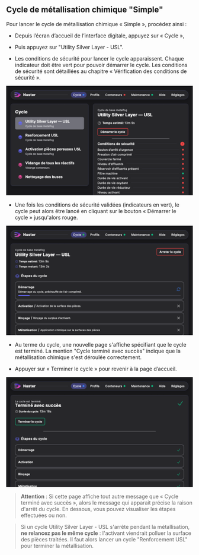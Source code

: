 ## Cycle de métallisation chimique "Simple"

Pour lancer le cycle de métallisation chimique « Simple », procédez ainsi :

 - Depuis l’écran d’accueil de l’interface digitale, appuyez sur « Cycle »,

 -  Puis appuyez sur "Utility Silver Layer - USL".

 -  Les conditions de sécurité pour lancer le cycle apparaissent. Chaque indicateur doit être vert pour pouvoir démarrer le cycle. Les conditions de sécurité sont détaillées au chapitre « Vérification des conditions de sécurité ».

![Menu Utility Silver Layer - USL](menu_USL.png)

 - Une fois les conditions de sécurité validées (indicateurs en vert), le cycle peut alors être lancé en cliquant sur le bouton « Démarrer le cycle » jusqu'alors rouge.

![Affichage Cycle USL en cours](cycleUSLencours.png)

 - Au terme du cycle, une nouvelle page s'affiche spécifiant que le cycle est terminé. La mention "Cycle terminé avec succès" indique que la métallisation chimique s'est déroulée correctement.

 - Appuyer sur « Terminer le cycle » pour revenir à la page d’accueil.

![Affichage de fin de cycle normal](cycletermineavecsucces.png)

 >**Attention** : Si cette page affiche tout autre message que « Cycle terminé avec succès », alors le message qui apparait précise la raison d'arrêt du cycle. En dessous, vous pouvez visualiser les étapes effectuées ou non. 

>Si un cycle Utility Silver Layer - USL s'arrête pendant la métallisation, **ne relancez pas le même cycle** : l'activant viendrait polluer la surface des pièces traitées. Il faut alors lancer un cycle "Renforcement USL" pour terminer la métallisation.


